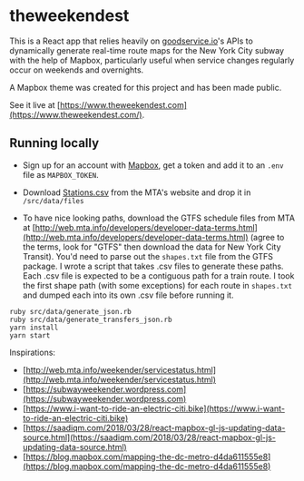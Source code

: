 # theweekendest

This is a React app that relies heavily on [goodservice.io](https://github.com/blahblahblah-/goodservice-v2)'s APIs to dynamically generate real-time route maps for the New York City subway with the help of Mapbox, particularly useful when service changes regularly occur on weekends and overnights.

A Mapbox theme was created for this project and has been made public.

See it live at [https://www.theweekendest.com](https://www.theweekendest.com/).

## Running locally

* Sign up for an account with [Mapbox](https://www.mapbox.com), get a token and add it to an `.env` file as `MAPBOX_TOKEN`.

* Download [Stations.csv](http://web.mta.info/developers/data/nyct/subway/Stations.csv) from the MTA's website and drop it in `/src/data/files`

* To have nice looking paths, download the GTFS schedule files from MTA at [http://web.mta.info/developers/developer-data-terms.html](http://web.mta.info/developers/developer-data-terms.html) (agree to the terms, look for "GTFS" then download the data for New York City Transit). You'd need to parse out the `shapes.txt` file from the GTFS package. I wrote a script that takes .csv files to generate these paths. Each .csv file is expected to be a contiguous path for a train route. I took the first shape path (with some exceptions) for each route in `shapes.txt` and dumped each into its own .csv file before running it.

`````
ruby src/data/generate_json.rb
ruby src/data/generate_transfers_json.rb
yarn install
yarn start
`````

Inspirations:
* [http://web.mta.info/weekender/servicestatus.html](http://web.mta.info/weekender/servicestatus.html)
* [https://subwayweekender.wordpress.com](https://subwayweekender.wordpress.com)
* [https://www.i-want-to-ride-an-electric-citi.bike](https://www.i-want-to-ride-an-electric-citi.bike)
* [https://saadiqm.com/2018/03/28/react-mapbox-gl-js-updating-data-source.html](https://saadiqm.com/2018/03/28/react-mapbox-gl-js-updating-data-source.html)
* [https://blog.mapbox.com/mapping-the-dc-metro-d4da611555e8](https://blog.mapbox.com/mapping-the-dc-metro-d4da611555e8)
